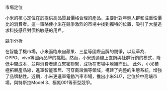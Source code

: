 市場定位

小米的核心定位在於提供高品質且價格合理的產品，主要針對年輕人群和注重性價比的消費者。這一策略使小米在競爭激烈的市場中找到獨特的位置，吸引了大量追求科技感且對價格敏感的用戶。 

競爭分析

在智能手機市場，小米面臨來自蘋果、三星等國際品牌的競爭，以及華為、OPPO、vivo等國內品牌的挑戰。然而，小米透過線上直銷與社群行銷的模式，降低中間成本，並與消費者建立緊密聯繫，成功在市場中脫穎而出。 
此外，小米積極拓展產品線，進軍智能家居、可穿戴設備等領域，構建了完整的生態系統，增強了品牌黏性。近期，小米更進軍電動汽車市場，推出小米SU7，定位於中高端市場，與特斯拉Model 3、極氪001等車型競爭。 



